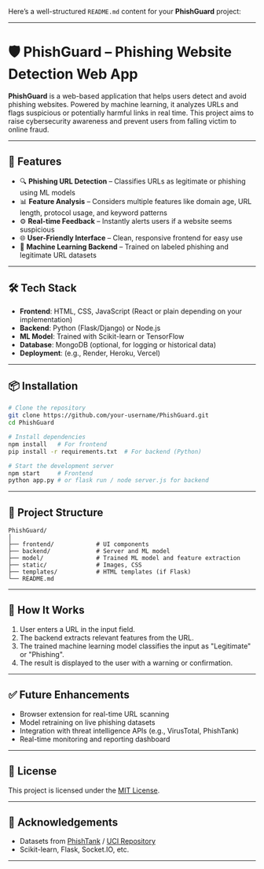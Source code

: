 Here’s a well-structured `README.md` content for your **PhishGuard** project:

---

# 🛡️ PhishGuard – Phishing Website Detection Web App

**PhishGuard** is a web-based application that helps users detect and avoid phishing websites. Powered by machine learning, it analyzes URLs and flags suspicious or potentially harmful links in real time. This project aims to raise cybersecurity awareness and prevent users from falling victim to online fraud.

---

## 🚀 Features

* 🔍 **Phishing URL Detection** – Classifies URLs as legitimate or phishing using ML models
* 📊 **Feature Analysis** – Considers multiple features like domain age, URL length, protocol usage, and keyword patterns
* ⚙️ **Real-time Feedback** – Instantly alerts users if a website seems suspicious
* 🌐 **User-Friendly Interface** – Clean, responsive frontend for easy use
* 🧠 **Machine Learning Backend** – Trained on labeled phishing and legitimate URL datasets

---

## 🛠️ Tech Stack

* **Frontend**: HTML, CSS, JavaScript (React or plain depending on your implementation)
* **Backend**: Python (Flask/Django) or Node.js
* **ML Model**: Trained with Scikit-learn or TensorFlow
* **Database**: MongoDB (optional, for logging or historical data)
* **Deployment**: (e.g., Render, Heroku, Vercel)

---

## 📦 Installation

```bash
# Clone the repository
git clone https://github.com/your-username/PhishGuard.git
cd PhishGuard

# Install dependencies
npm install   # For frontend
pip install -r requirements.txt  # For backend (Python)

# Start the development server
npm start     # Frontend
python app.py # or flask run / node server.js for backend
```

---

## 📁 Project Structure

```
PhishGuard/
│
├── frontend/            # UI components
├── backend/             # Server and ML model
├── model/               # Trained ML model and feature extraction
├── static/              # Images, CSS
├── templates/           # HTML templates (if Flask)
└── README.md
```

---

## 🤖 How It Works

1. User enters a URL in the input field.
2. The backend extracts relevant features from the URL.
3. The trained machine learning model classifies the input as "Legitimate" or "Phishing".
4. The result is displayed to the user with a warning or confirmation.

---

## ✅ Future Enhancements

* Browser extension for real-time URL scanning
* Model retraining on live phishing datasets
* Integration with threat intelligence APIs (e.g., VirusTotal, PhishTank)
* Real-time monitoring and reporting dashboard

---

## 📄 License

This project is licensed under the [MIT License](LICENSE).

---

## 🙌 Acknowledgements

* Datasets from [PhishTank](https://www.phishtank.com/) / [UCI Repository](https://archive.ics.uci.edu/)
* Scikit-learn, Flask, Socket.IO, etc.

---

